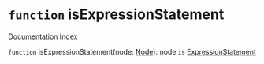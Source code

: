 # `function` isExpressionStatement

[Documentation Index](../README.md)

`function` isExpressionStatement(node: [Node](../interface.Node/README.md)): node `is` [ExpressionStatement](../interface.ExpressionStatement/README.md)


